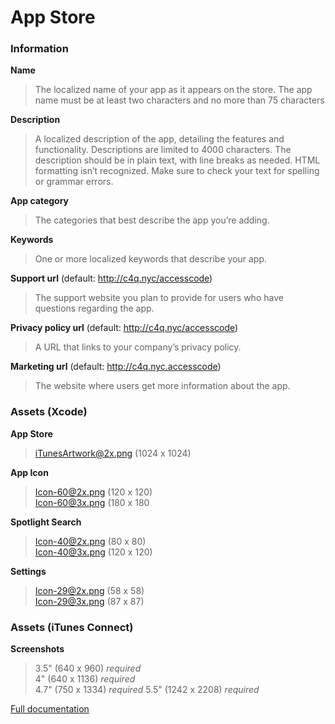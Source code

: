 # App Store

### Information
**Name**  
> The localized name of your app as it appears on the store. The app name must be at least two characters and no more than 75 characters  

**Description**  
> A localized description of the app, detailing the features and functionality. Descriptions are limited to 4000 characters. The description should be in plain text, with line breaks as needed. HTML formatting isn’t recognized. Make sure to check your text for spelling or grammar errors.   

**App category**  
> The categories that best describe the app you’re adding.   

**Keywords**  
> One or more localized keywords that describe your app.  

**Support url** (default: http://c4q.nyc/accesscode)
> The support website you plan to provide for users who have questions regarding the app.    

**Privacy policy url** (default: http://c4q.nyc/accesscode)  
> A URL that links to your company’s privacy policy.    

**Marketing url** (default: http://c4q.nyc.accesscode)
> The website where users get more information about the app.

### Assets (Xcode)
 
**App Store**
> iTunesArtwork@2x.png (1024 x 1024)

**App Icon**
> Icon-60@2x.png (120 x 120)  
> Icon-60@3x.png (180 x 180

**Spotlight Search**
> Icon-40@2x.png (80 x 80)  
> Icon-40@3x.png (120 x 120)

**Settings**
> Icon-29@2x.png (58 x 58)  
> Icon-29@3x.png (87 x 87)

### Assets (iTunes Connect)

**Screenshots**
> 3.5" (640 x 960) *required*  
> 4" (640 x 1136) *required*  
> 4.7" (750 x 1334) *required*
> 5.5" (1242 x 2208) *required*

[Full documentation](https://developer.apple.com/library/ios/documentation/LanguagesUtilities/Conceptual/iTunesConnect_Guide/Appendices/Properties.html#//apple_ref/doc/uid/TP40011225-CH26-SW2)
